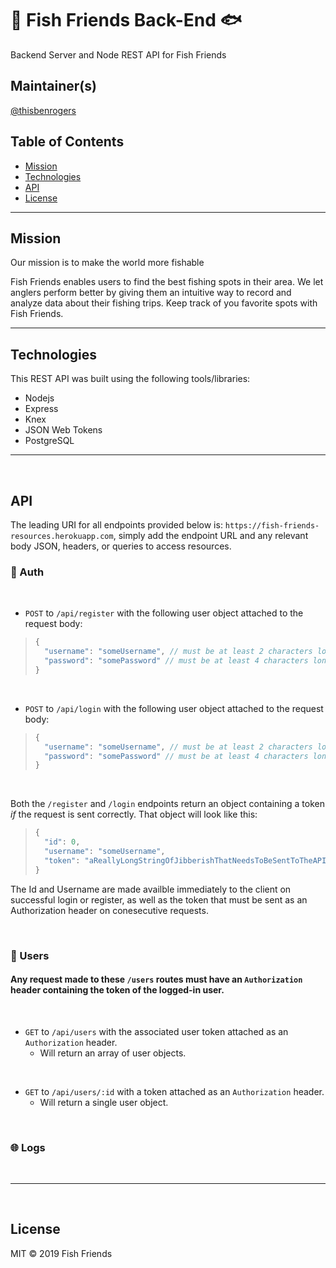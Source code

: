 # 🎣 Fish Friends Back-End 🐟
Backend Server and Node REST API for Fish Friends

## Maintainer(s)
[@thisbenrogers](https://github.com/thisbenrogers)


## Table of Contents

- [Mission](#mission)
- [Technologies](#technologies)
- [API](#API)
- [License](#license)

---

## Mission
Our mission is to make the world more fishable

Fish Friends enables users to find the best fishing spots in their area. We let anglers perform better by giving them an intuitive way to record and analyze data about their fishing trips. Keep track of you favorite spots with Fish Friends.

---

## Technologies
This REST API was built using the following tools/libraries:
- Nodejs
- Express
- Knex
- JSON Web Tokens
- PostgreSQL

---

<br/>

## API
The leading URI for all endpoints provided below is: `https://fish-friends-resources.herokuapp.com`, simply add the endpoint URL and any relevant body JSON, headers, or queries to access resources.

### 🔐 Auth

<br/>

- `POST` to `/api/register` with the following user object attached to the request body:
> ```js
> {
>   "username": "someUsername", // must be at least 2 characters long
>   "password": "somePassword" // must be at least 4 characters long
> }
> ```

<br/>

- `POST` to `/api/login` with the following user object attached to the request body:
> ```js
> {
>   "username": "someUsername", // must be at least 2 characters long
>   "password": "somePassword" // must be at least 4 characters long
> }
> ```

<br/>

Both the `/register` and `/login` endpoints return an object containing a token _if_ the request is sent correctly. That object will look like this:
>  ```js
>  {
>    "id": 0,
>    "username": "someUsername",
>    "token": "aReallyLongStringOfJibberishThatNeedsToBeSentToTheAPIAsAnAuthorizationHeaderOnEveryRequestToRestrictedRoutes"
>  }
>  ```
The Id and Username are made availble immediately to the client on successful login or register, as well as the token that must be sent as an Authorization header on conesecutive requests.

<br/>

### 👥 Users
#### Any request made to these `/users` routes must have an `Authorization` header containing the token of the logged-in user.

<br/>

- `GET` to `/api/users` with the associated user token attached as an `Authorization` header. 
  - Will return an array of user objects.

<br/>

- `GET` to `/api/users/:id` with a token attached as an `Authorization` header. 
  - Will return a single user object.

<br/>

### 🌐 Logs

<br/>

----

<br/>

## License

MIT © 2019 Fish Friends